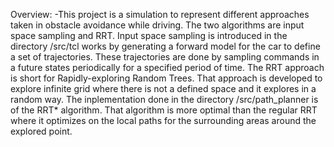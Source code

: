 Overview:
	-This project is a simulation to represent different approaches taken in obstacle avoidance while driving. The two algorithms are input space sampling and RRT. Input space sampling is introduced in the directory /src/tcl works by generating a forward model for the car to define a set of trajectories. These trajectories are done by sampling commands in a future states periodically for a specified period of time. The RRT approach is short for Rapidly-exploring Random Trees. That approach is developed to explore infinite grid where there is not a defined space and it explores in a random way. The inplementation done in the directory /src/path_planner is of the RRT* algorithm. That algorithm is more optimal than the regular RRT where it optimizes on the local paths for the surrounding areas around the explored point. 

